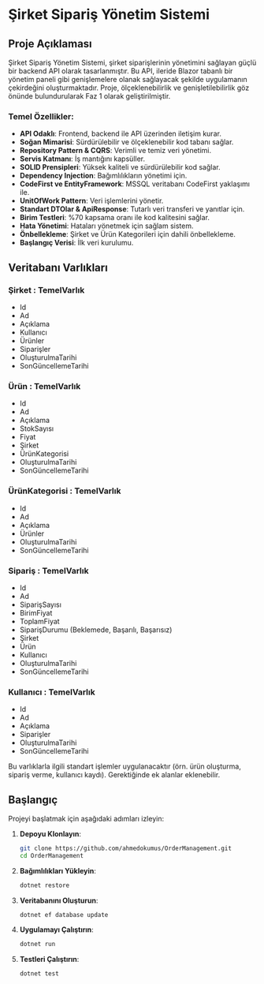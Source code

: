 # Şirket Sipariş Yönetim Sistemi

## Proje Açıklaması

Şirket Sipariş Yönetim Sistemi, şirket siparişlerinin yönetimini sağlayan güçlü bir backend API olarak tasarlanmıştır. Bu API, ileride Blazor tabanlı bir yönetim paneli gibi genişlemelere olanak sağlayacak şekilde uygulamanın çekirdeğini oluşturmaktadır. Proje, ölçeklenebilirlik ve genişletilebilirlik göz önünde bulundurularak Faz 1 olarak geliştirilmiştir.

### Temel Özellikler:

- **API Odaklı**: Frontend, backend ile API üzerinden iletişim kurar.
- **Soğan Mimarisi**: Sürdürülebilir ve ölçeklenebilir kod tabanı sağlar.
- **Repository Pattern & CQRS**: Verimli ve temiz veri yönetimi.
- **Servis Katmanı**: İş mantığını kapsüller.
- **SOLID Prensipleri**: Yüksek kaliteli ve sürdürülebilir kod sağlar.
- **Dependency Injection**: Bağımlılıkların yönetimi için.
- **CodeFirst ve EntityFramework**: MSSQL veritabanı CodeFirst yaklaşımı ile.
- **UnitOfWork Pattern**: Veri işlemlerini yönetir.
- **Standart DTOlar & ApiResponse**: Tutarlı veri transferi ve yanıtlar için.
- **Birim Testleri**: %70 kapsama oranı ile kod kalitesini sağlar.
- **Hata Yönetimi**: Hataları yönetmek için sağlam sistem.
- **Önbellekleme**: Şirket ve Ürün Kategorileri için dahili önbellekleme.
- **Başlangıç Verisi**: İlk veri kurulumu.

## Veritabanı Varlıkları

### Şirket : TemelVarlık
- Id
- Ad
- Açıklama
- Kullanıcı
- Ürünler
- Siparişler
- OluşturulmaTarihi
- SonGüncellemeTarihi

### Ürün : TemelVarlık
- Id
- Ad
- Açıklama
- StokSayısı
- Fiyat
- Şirket
- ÜrünKategorisi
- OluşturulmaTarihi
- SonGüncellemeTarihi

### ÜrünKategorisi : TemelVarlık
- Id
- Ad
- Açıklama
- Ürünler
- OluşturulmaTarihi
- SonGüncellemeTarihi

### Sipariş : TemelVarlık
- Id
- Ad
- SiparişSayısı
- BirimFiyat
- ToplamFiyat
- SiparişDurumu (Beklemede, Başarılı, Başarısız)
- Şirket
- Ürün
- Kullanıcı
- OluşturulmaTarihi
- SonGüncellemeTarihi

### Kullanıcı : TemelVarlık
- Id
- Ad
- Açıklama
- Siparişler
- OluşturulmaTarihi
- SonGüncellemeTarihi

Bu varlıklarla ilgili standart işlemler uygulanacaktır (örn. ürün oluşturma, sipariş verme, kullanıcı kaydı). Gerektiğinde ek alanlar eklenebilir.

## Başlangıç

Projeyi başlatmak için aşağıdaki adımları izleyin:

1. **Depoyu Klonlayın**:
   ```sh
   git clone https://github.com/ahmedokumus/OrderManagement.git
   cd OrderManagement
   ```

2. **Bağımlılıkları Yükleyin**:
   ```sh
   dotnet restore
   ```

3. **Veritabanını Oluşturun**:
   ```sh
   dotnet ef database update
   ```

4. **Uygulamayı Çalıştırın**:
   ```sh
   dotnet run
   ```

5. **Testleri Çalıştırın**:
   ```sh
   dotnet test
   ```
